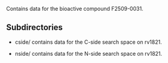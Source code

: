 Contains data for the bioactive compound F2509-0031.

## Subdirectories

- cside/ contains data for the C-side search space on rv1821.

- nside/ contains data for the N-side search space on rv1821.


